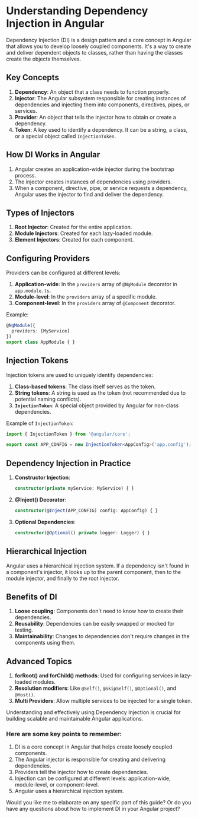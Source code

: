 # Understanding Dependency Injection in Angular

Dependency Injection (DI) is a design pattern and a core concept in Angular that allows you to develop loosely coupled components. It's a way to create and deliver dependent objects to classes, rather than having the classes create the objects themselves.

## Key Concepts

1. **Dependency**: An object that a class needs to function properly.
2. **Injector**: The Angular subsystem responsible for creating instances of dependencies and injecting them into components, directives, pipes, or services.
3. **Provider**: An object that tells the injector how to obtain or create a dependency.
4. **Token**: A key used to identify a dependency. It can be a string, a class, or a special object called `InjectionToken`.

## How DI Works in Angular

1. Angular creates an application-wide injector during the bootstrap process.
2. The injector creates instances of dependencies using providers.
3. When a component, directive, pipe, or service requests a dependency, Angular uses the injector to find and deliver the dependency.

## Types of Injectors

1. **Root Injector**: Created for the entire application.
2. **Module Injectors**: Created for each lazy-loaded module.
3. **Element Injectors**: Created for each component.

## Configuring Providers

Providers can be configured at different levels:

1. **Application-wide**: In the `providers` array of `@NgModule` decorator in `app.module.ts`.
2. **Module-level**: In the `providers` array of a specific module.
3. **Component-level**: In the `providers` array of `@Component` decorator.

Example:

```typescript
@NgModule({
  providers: [MyService]
})
export class AppModule { }
```

## Injection Tokens

Injection tokens are used to uniquely identify dependencies:

1. **Class-based tokens**: The class itself serves as the token.
2. **String tokens**: A string is used as the token (not recommended due to potential naming conflicts).
3. **`InjectionToken`**: A special object provided by Angular for non-class dependencies.

Example of `InjectionToken`:

```typescript
import { InjectionToken } from '@angular/core';

export const APP_CONFIG = new InjectionToken<AppConfig>('app.config');
```

## Dependency Injection in Practice

1. **Constructor Injection**:
   ```typescript
   constructor(private myService: MyService) { }
   ```

2. **@Inject() Decorator**:
   ```typescript
   constructor(@Inject(APP_CONFIG) config: AppConfig) { }
   ```

3. **Optional Dependencies**:
   ```typescript
   constructor(@Optional() private logger: Logger) { }
   ```

## Hierarchical Injection

Angular uses a hierarchical injection system. If a dependency isn't found in a component's injector, it looks up to the parent component, then to the module injector, and finally to the root injector.

## Benefits of DI

1. **Loose coupling**: Components don't need to know how to create their dependencies.
2. **Reusability**: Dependencies can be easily swapped or mocked for testing.
3. **Maintainability**: Changes to dependencies don't require changes in the components using them.

## Advanced Topics

1. **forRoot() and forChild() methods**: Used for configuring services in lazy-loaded modules.
2. **Resolution modifiers**: Like `@Self()`, `@SkipSelf()`, `@Optional()`, and `@Host()`.
3. **Multi Providers**: Allow multiple services to be injected for a single token.

Understanding and effectively using Dependency Injection is crucial for building scalable and maintainable Angular applications.

### Here are some key points to remember:

1. DI is a core concept in Angular that helps create loosely coupled components.
2. The Angular injector is responsible for creating and delivering dependencies.
3. Providers tell the injector how to create dependencies.
4. Injection can be configured at different levels: application-wide, module-level, or component-level.
5. Angular uses a hierarchical injection system.

Would you like me to elaborate on any specific part of this guide? Or do you have any questions about how to implement DI in your Angular project?
